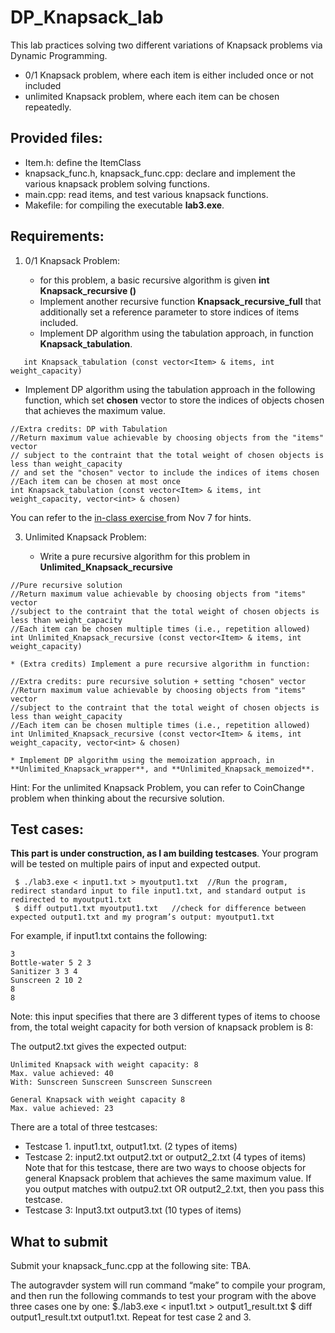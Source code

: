 # DP_Knapsack_lab

This lab practices solving two different variations of Knapsack problems via Dynamic Programming.
 * 0/1 Knapsack problem, where each item is either included once or not included
 * unlimited Knapsack problem, where each item can be chosen repeatedly.

## Provided files:
  * Item.h: define the ItemClass
  * knapsack_func.h, knapsack_func.cpp: declare and implement the various knapsack problem solving functions.
  * main.cpp: read items, and test various knapsack functions.
  * Makefile: for compiling the executable **lab3.exe**.

## Requirements:

1. 0/1 Knapsack Problem:

    * for this problem, a basic recursive algorithm is given **int Knapsack_recursive ()**
    * Implement another recursive function **Knapsack_recursive_full** that additionally set a reference parameter to store indices of items included.
    * Implement DP algorithm using the tabulation approach, in function **Knapsack_tabulation**.

```
   int Knapsack_tabulation (const vector<Item> & items, int weight_capacity)
```
 * Implement DP algorithm using the tabulation approach in the following function, which set **chosen** vector to store
   the indices of objects chosen that achieves the maximum value.

```
//Extra credits: DP with Tabulation
//Return maximum value achievable by choosing objects from the "items" vector 
// subject to the contraint that the total weight of chosen objects is less than weight_capacity
// and set the "chosen" vector to include the indices of items chosen 
//Each item can be chosen at most once 
int Knapsack_tabulation (const vector<Item> & items, int weight_capacity, vector<int> & chosen)
```

   You can refer to the [in-class exercise ](https://docs.google.com/document/d/11SFWDhwUdlROWRuy7dKDpH-5tEh3539WrBRmS_D1zz4/edit?usp=sharing) from Nov 7 for hints. 

3. Unlimited Knapsack Problem:
   
    * Write a pure recursive algorithm for this problem in **Unlimited_Knapsack_recursive**

```
//Pure recursive solution 
//Return maximum value achievable by choosing objects from "items" vector 
//subject to the contraint that the total weight of chosen objects is less than weight_capacity
//Each item can be chosen multiple times (i.e., repetition allowed) 
int Unlimited_Knapsack_recursive (const vector<Item> & items, int weight_capacity)
```
    * (Extra credits) Implement a pure recursive algorithm in function:

```
//Extra credits: pure recursive solution + setting "chosen" vector 
//Return maximum value achievable by choosing objects from "items" vector 
//subject to the contraint that the total weight of chosen objects is less than weight_capacity
//Each item can be chosen multiple times (i.e., repetition allowed) 
int Unlimited_Knapsack_recursive (const vector<Item> & items, int weight_capacity, vector<int> & chosen)
```
      
    * Implement DP algorithm using the memoization approach, in **Unlimited_Knapsack_wrapper**, and **Unlimited_Knapsack_memoized**.

  Hint: For the unlimited Knapsack Problem, you can refer to CoinChange problem  when thinking about the recursive solution.    


## Test cases:

**This part is under construction, as I am building testcases**. Your program will be tested on multiple pairs of input and expected output. 
 
 ```
  $ ./lab3.exe < input1.txt > myoutput1.txt  //Run the program, redirect standard input to file input1.txt, and standard output is redirected to myoutput1.txt 
  $ diff output1.txt myoutput1.txt   //check for difference between expected output1.txt and my program’s output: myoutput1.txt 
 ```

For example,  if input1.txt contains the following: 
```
3
Bottle-water 5 2 3 
Sanitizer 3 3 4
Sunscreen 2 10 2 
8
8
```
Note: this input specifies that there are 3 different types of items to choose from, the total weight capacity for both version of knapsack problem is 8: 


The output2.txt gives the expected output:
```
Unlimited Knapsack with weight capacity: 8
Max. value achieved: 40
With: Sunscreen Sunscreen Sunscreen Sunscreen 

General Knapsack with weight capacity 8
Max. value achieved: 23
```

There are a total of three testcases:

* Testcase 1.  input1.txt, output1.txt.  (2 types of items) 
* Testcase 2: input2.txt output2.txt  or output2_2.txt  (4 types of items) 
  Note that for this testcase, there are two ways to choose objects for general Knapsack problem that achieves the same maximum value. If you output matches with outpu2.txt OR output2_2.txt, then you pass this testcase. 
* Testcase 3: Input3.txt output3.txt  (10 types of items)

## What to submit 

Submit your knapsack_func.cpp at the following site:
TBA.

The autogravder system will run command “make” to compile your program, and then run the following commands to test your program with the above three cases one by one: 
$./lab3.exe < input1.txt > output1_result.txt 
$ diff output1_result.txt output1.txt. 
Repeat for test case 2 and 3. 
